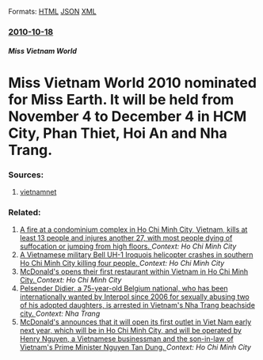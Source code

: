 
Formats: [HTML](/news/2010/10/18/miss-vietnam-world-2010-nominated-for-miss-earth-it-will-be-held-from-november-4-to-december-4-in-hcm-city-phan-thiet-hoi-an-and-nha-tran.html)  [JSON](/news/2010/10/18/miss-vietnam-world-2010-nominated-for-miss-earth-it-will-be-held-from-november-4-to-december-4-in-hcm-city-phan-thiet-hoi-an-and-nha-tran.json)  [XML](/news/2010/10/18/miss-vietnam-world-2010-nominated-for-miss-earth-it-will-be-held-from-november-4-to-december-4-in-hcm-city-phan-thiet-hoi-an-and-nha-tran.xml)  

### [2010-10-18](/news/2010/10/18/index.md)

##### Miss Vietnam World
# Miss Vietnam World 2010 nominated for Miss Earth. It will be held from November 4 to December 4 in HCM City, Phan Thiet, Hoi An and Nha Trang. 




### Sources:

1. [vietnamnet](http://english.vietnamnet.vn/en/arts-entertainment/468/miss-vietnam-world-2010-nominated-for-miss-earth.html)

### Related:

1. [A fire at a condominium complex in Ho Chi Minh City, Vietnam, kills at least 13 people and injures another 27, with most people dying of suffocation or jumping from high floors. ](/news/2018/03/23/a-fire-at-a-condominium-complex-in-ho-chi-minh-city-vietnam-kills-at-least-13-people-and-injures-another-27-with-most-people-dying-of-suf.md) _Context: Ho Chi Minh City_
2. [A Vietnamese military Bell UH-1 Iroquois helicopter crashes in southern Ho Chi Minh City killing four people. ](/news/2015/01/28/a-vietnamese-military-bell-uh-1-iroquois-helicopter-crashes-in-southern-ho-chi-minh-city-killing-four-people.md) _Context: Ho Chi Minh City_
3. [McDonald's opens their first restaurant within Vietnam in Ho Chi Minh City. ](/news/2014/02/8/mcdonald-s-opens-their-first-restaurant-within-vietnam-in-ho-chi-minh-city.md) _Context: Ho Chi Minh City_
4. [Pelsender Didier, a 75-year-old Belgium national, who has been internationally wanted by Interpol since 2006 for sexually abusing two of his adopted daughters, is arrested in Vietnam's Nha Trang beachside city. ](/news/2013/12/19/pelsender-didier-a-75-year-old-belgium-national-who-has-been-internationally-wanted-by-interpol-since-2006-for-sexually-abusing-two-of-his.md) _Context: Nha Trang_
5. [McDonald's announces that it will open its first outlet in Viet Nam early next year, which will be in Ho Chi Minh City, and will be operated by Henry Nguyen, a Vietnamese businessman and the son-in-law of Vietnam's Prime Minister Nguyen Tan Dung. ](/news/2013/07/16/mcdonald-s-announces-that-it-will-open-its-first-outlet-in-viet-nam-early-next-year-which-will-be-in-ho-chi-minh-city-and-will-be-operated.md) _Context: Ho Chi Minh City_

